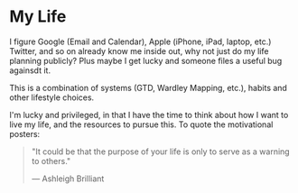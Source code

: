# My Life

I figure Google (Email and Calendar), Apple (iPhone, iPad, laptop, etc.) Twitter, and so on already know me inside out, why not just do my life planning publicly? Plus maybe I get lucky and someone files a useful bug againsdt it.

This is a combination of systems (GTD, Wardley Mapping, etc.), habits and other lifestyle choices.

I'm lucky and privileged, in that I have the time to think about how I want to live my life, and the resources to pursue this. To quote the motivational posters:

> "It could be that the purpose of your life is only to serve as a warning to others."
>
> ― Ashleigh Brilliant
